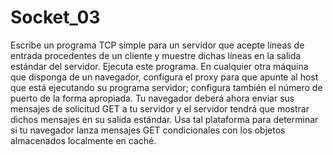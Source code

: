 # Socket_03
Escribe un programa TCP simple para un servidor que acepte líneas de entrada procedentes
de un cliente y muestre dichas líneas en la salida estándar del servidor. Ejecuta este
programa. En cualquier otra máquina que disponga de un navegador, configura el proxy para
que apunte al host que está ejecutando su programa servidor; configura también el número
de puerto de la forma apropiada. Tu navegador deberá ahora enviar sus mensajes de
solicitud GET a tu servidor y el servidor tendrá que mostrar dichos mensajes en su salida
estándar. Usa tal plataforma para determinar si tu navegador lanza mensajes GET
condicionales con los objetos almacenados localmente en caché.
